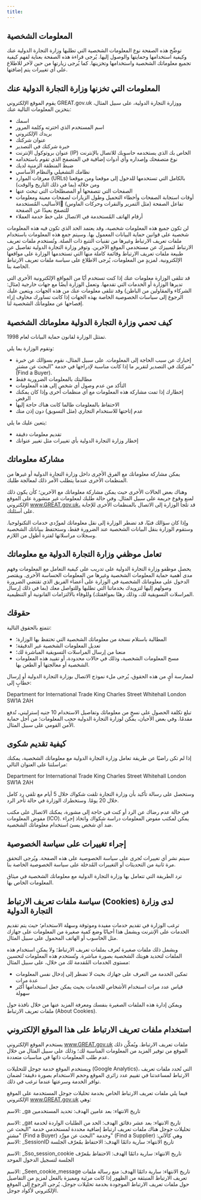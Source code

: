 ```yaml
---
title:
---
```


## المعلومات الشخصية 

توضِّح هذه الصفحة نوع المعلومات الشخصية التي تطلبها وزارة التجارة الدولية عنك وكيفية استخدامها وحمايتها والوصول إليها.
يُرجى قراءة هذه الصفحة بعناية لفهم كيفية تجميع معلوماتك الشخصية واستخدامها وتخزينها. كما يُرجى زيارتها من حين لآخر للاطلاع على أي تغييرات يتم إضافتها.

## المعلومات التي تخزنها وزارة التجارة الدولية عنك
يقوم الموقع الإلكتروني GREAT.gov.uk ووزارة التجارة الدولية، على سبيل المثال، بتخزين المعلومات التالية عنك:
- اسمك
- اسم المستخدم الذي اخترته وكلمة المرور
- بريدك الإلكتروني
- عنوان شركتك
- خبرة شركتك في التصدير
- عنوان بروتوكول الإنترنت (IP) الخاص بك الذي يستخدمه حاسوبك للاتصال بالإنترنت
- نوع متصفحك وإصداره وأي أدوات إضافية في المتصفح الذي تقوم باستخدامه
- ضبط المنطقة الزمنية لديك
- نظامك التشغيلي والنظام الأساسي
- معرفات الموارد (URLs) بالكامل التي تستخدمها للدخول إلى موقعنا ومن موقعنا ومن خلاله (بما في ذلك التاريخ والوقت)
- الصفحات التي تتصفحها أو المصطلحات التي تبحث عنها
- أوقات استجابة الصفحات وأخطاء التحميل وطول الزيارات لصفحات معينة ومعلومات تفاعل الصفحة (مثل التمرير والنقرات وحركات الماوس)
الأساليب المُستخدمة للتصفح بعيدًا عن الصفحة
- أرقام الهاتف المُستخدمة في الاتصال على خط خدمة العملاء

لن تكون جميع هذه المعلومات شخصية، وقد يعتمد الحد الذي تكون فيه هذه المعلومات شخصية على قوانين حماية البيانات المعمول بها.
وسيتم جمع هذه المعلومات باستخدام ملفات تعريف الارتباط وغيرها من تقنيات التتبع ذات الصلة. وتُستخدم ملفات تعريف الارتباط لتمييزك عن مستخدمي الموقع الآخرين. وتوفر وزارة التجارة الدولية تفاصيل عن طبيعة ملفات تعريف الارتباط وقائمة كاملة منها التي تستخدمها الوزارة على مواقعها الإلكترونية. لمزيدٍ من المعلومات، يُرجى الاطلاع على سياسة ملفات تعريف الارتباط الخاصة بنا.

قد تتلقى الوزارة معلومات عنك إذا كنت تستخدم أيًا من المواقع الإلكترونية الأخرى التي تديرها الوزارة أو الخدمات التي تقدمها. وتعمل الوزارة أيضًا مع جهات خارجية (مثال: الشركاء والمقاولين من الباطن) وقد تتلقى معلومات عنك من هذه الجهات. ويتعين عليك الرجوع إلى سياسات الخصوصية الخاصة بهذه الجهات إذا كانت تساورك مخاوف إزاء إفصاحها عن معلوماتك الشخصية لنا.

## كيف تحمي وزارة التجارة الدولية معلوماتك الشخصية

تمتثل الوزارة لقانون حماية البيانات لعام 1998.

وتقوم الوزارة بما يلي:

- إخبارك عن سبب الحاجة إلى المعلومات. على سبيل المثال، نقوم بسؤالك عن خبرة شركتك في التصدير لتقرير ما إذا كانت مناسبة لإدراجها في خدمة "البحث عن مشترٍ" (Find a Buyer).
- مطالبتك بالمعلومات الضرورية فقط
- التأكد من عدم وصول أي شخص إلى هذه المعلومات
- إخطارك إذا تمت مشاركة هذه المعلومات مع أي منظمات أخرى وإذا كان يمكنك الرفض
- الاحتفاظ بالمعلومات طالما كانت هناك حاجة إليها
- عدم إتاحتها للاستخدام التجاري (مثل التسويق) دون إذن منك

يتعين عليك ما يلي:
- تقديم معلومات دقيقة
- إخطار وزارة التجارة الدولية بأي تغييرات مثل تغيير عنوانك

## مشاركة معلوماتك
يمكن مشاركة معلوماتك مع الفرق الأخرى داخل وزارة التجارة الدولية أو غيرها من المنظمات الأخرى عندما يتطلب الأمر ذلك لمعالجة طلبك.

وهناك بعض الحالات الأخرى حيث يمكن مشاركة معلوماتك مع الآخرين؛ كأن يكون ذلك لمنع وقوع جريمة على سبيل المثال. 
وفي حالة طلبك لمعلومات غير منشورة على الموقع الإلكتروني www.GREAT.gov.uk، قد تلجأ الوزارة إلى الاتصال بالمنظمات الأخرى للإجابة على أسئلتك.

وإذا كان سؤالك فنيًا، قد تضطر الوزارة إلى نقل معلوماتك لمورِّدي خدمات التكنولوجيا. وستقوم الوزارة بنقل البيانات الشخصية عند الضرورة فقط، وستحتفظ ببياناتك الشخصية وسجلات مراسلاتها لفترة أطول من اللازم.

## تعامل موظفي وزارة التجارة الدولية مع معلوماتك

يحصل موظفو وزارة التجارة الدولية على تدريب على كيفية التعامل مع المعلومات وفهم مدى أهمية حماية المعلومات الشخصية وغيرها من المعلومات الحساسة الأخرى.
ويقتصر الدخول على معلوماتك الشخصية في الوزارة على أعضاء الفريق الذي تقتضي الضرورة وصولهم إليها لتزويدك بخدماتنا التي تطلبها وللتواصل معك (بما في ذلك إرسال المراسلات التسويقية لك، وذلك رهنًا بموافقتك) وللوفاء بالالتزامات القانونية أو التنظيمية.

## حقوقك

تتمتع بالحقوق التالية:
- المطالبة باستلام نسخة من معلوماتك الشخصية التي تحتفظ بها الوزارة؛
- تعديل المعلومات الشخصية غير الدقيقة؛
- منعنا من إرسال المراسلات التسويقية المباشرة لك؛
- مسح المعلومات الشخصية، وذلك في حالات محدودة، أو تقييد هذه المعلومات الشخصية أو معالجتها أو الطعن بها.

لممارسة أيٍ من هذه الحقوق، يُرجى ملء نموذج الاتصال بوزارة التجارة الدولية أو إرسال خطابٍ إلى:

Department for International Trade
King Charles Street
Whitehall
London
SW1A 2AH

تبلغ تكلفة الحصول على نسخٍ من معلوماتك وتفاصيل الاستخدام 10 جنيه إسترليني، تُدفع مقدمًا.
وفي بعض الأحيان، يمكن لوزارة التجارة الدولية حجب المعلومات؛ من أجل حماية الأمن القومي على سبيل المثال.

## كيفية تقديم شكوى

إذا لم تكن راضيًا عن طريقة تعامل وزارة التجارة الدولية مع معلوماتك الشخصية، يمكنك مراسلتنا على العنوان التالي:

Department for International Trade
King Charles Street
Whitehall
London
SW1A 2AH

وستحصل على رسالة تأكيد بأن وزارة التجارة تلقت شكواك خلال 5 أيام مع تلقي رد كامل خلال 20 يومًا. وستخطرك الوزارة في حالة تأخر الرد.

في حالة عدم رضاك عن الرد أو كنت في حاجة إلى مشورة، يمكنك الاتصال على مكتب مفوض المعلومات (ICO).
يمكن لمكتب مفوض المعلومات دراسة شكواك واتخاذ إجراء ضد أي شخص يسئ استخدام معلوماتك الشخصية.

## إجراء تغييرات على سياسة الخصوصية

سيتم نشر أي تغييرات تُجرى على سياسة الخصوصية على هذه الصفحة. ويُرجى التحقق مرة ثانية من التحديثات أو التغييرات المُدخلة على سياسة الخصوصية الخاصة بنا.

ترد الطريقة التي تتعامل بها وزارة التجارة الدولية مع معلوماتك الشخصية في ميثاق المعلومات الخاص بها.

## سياسة ملفات تعريف الارتباط (Cookies) لدى وزارة التجارة الدولية

ترغب الوزارة في تقديم خدمات مفيدة وموثوقة وسهلة الاستخدام؛ حيث يتم تقديم الخدمات على الإنترنت ويشمل هذا أحيانًا وضع كمية صغيرة من المعلومات على جهازك مثل الحاسوب أو الهاتف المحمول على سبيل المثال.

ويشمل ذلك ملفات صغيرة تُعرف بملفات تعريف الارتباط؛ ولا يمكن استخدام هذه الملفات لتحديد هويتك الشخصية بصورة مباشرة. وتُستخدم هذه المعلومات لتحسين مستوى الخدمات المُقدمة لك من خلال، على سبيل المثال:

- تمكين الخدمة من التعرف على جهازك بحيث لا تضطر إلى إدخال نفس المعلومات عدة مرات
- قياس عدد مرات استخدام الأشخاص للخدمات بحيث يمكن جعل استخدامها أكثر سهولة

ويمكن إدارة هذه الملفات الصغيرة بنفسك ومعرفة المزيد عنها من خلال نافذة حول ملفات تعريف الارتباط (About Cookies).

## استخدام ملفات تعريف الارتباط على هذا الموقع الإلكتروني

يستخدم الموقع الإلكتروني www.GREAT.gov.uk ملفات تعريف الارتباط. ويُمكِّن ذلك الموقع من توفير المزيد من المعلومات المناسبة لك؛ وذلك على سبيل المثال من خلال عدم طلب المعلومات ذاتها في مناسبات متعددة.

ويستخدم الموقع خدمة جوجل للتحليلات (Google Analytics)، التي تُحدد ملفات تعريف الارتباط لمساعدتنا في تقييم عدد زائري الموقع وحجم الاستخدام بصورة دقيقة؛ لضمان توافر الخدمة وسرعتها عندما ترغب في ذلك.

فيما يلي ملفات تعريف الارتباط الخاص بخدمة تحليلات جوجل المستخدمة على الموقع الإلكتروني www.GREAT.gov.uk وهي:

الاسم: _ga
تاريخ الانتهاء: بعد عامين
الهدف: تحديد المستخدمين

الاسم: _gat
تاريخ الانتهاء: بعد عشر دقائق
الهدف: الحد من الطلبات الواردة لخدمة تحليلات جوجل
هناك ملفات تعريف ارتباط إضافية محددة لمستخدمي خدمة "البحث عن مشترٍ" (Find a Buyer) وخدمة "البحث عن مورِّد" (Find a Supplier) وهي كالآتي:
الاسم: _SessionID
تاريخ الانتهاء: سارية دائمًا
الهدف: الاحتفاظ بمُعرّف الجلسة

الاسم: _Sso_session_cookie
تاريخ الانتهاء: سارية دائمًا
الهدف: الاحتفاظ بمُعرّف الجلسة لتسجيل الدخول الموحد

الاسم: _Seen_cookie_message
تاريخ الانتهاء: سارية دائمًا
الهدف: منع رسالة ملفات تعريف الارتباط المنبثقة من الظهور إذا كانت مرئية ومميزة بالفعل
لمزيدٍ من التفاصيل حول ملفات تعريف الارتباط الموجودة بخدمة تحليلات جوجل، يُرجى الرجوع إلى الموقع الإلكتروني لأكواد جوجل.
